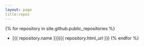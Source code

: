 ```yaml
---
layout: page
title:repos
---
```


{% for repository in site.github.public_repositories %}
  * [{{ repository.name }}]({{ repository.html_url }})
{% endfor %}
